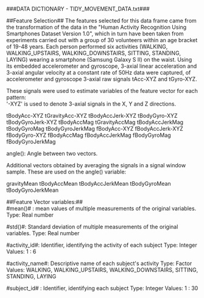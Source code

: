 ###DATA DICTIONARY - TIDY_MOVEMENT_DATA.txt###

##Feature Selection##
The features selected for this data frame came from the transformation of the data in the "Human Activity Recognition Using Smartphones Dataset Version 1.0", which in turn have been taken from experiments carried out with a group of 30 volunteers within an age bracket of 19-48 years. Each person performed six activities (WALKING, WALKING_UPSTAIRS, WALKING_DOWNSTAIRS, SITTING, STANDING, LAYING) wearing a smartphone (Samsung Galaxy S II) on the waist. Using its embedded accelerometer and gyroscope, 3-axial linear acceleration and 3-axial angular velocity at a constant rate of 50Hz data were captured, of accelerometer and gyroscope 3-axial raw signals tAcc-XYZ and tGyro-XYZ.<br />

These signals were used to estimate variables of the feature vector for each pattern:<br />
'-XYZ' is used to denote 3-axial signals in the X, Y and Z directions.<br />

tBodyAcc-XYZ tGravityAcc-XYZ tBodyAccJerk-XYZ tBodyGyro-XYZ tBodyGyroJerk-XYZ tBodyAccMag tGravityAccMag tBodyAccJerkMag tBodyGyroMag tBodyGyroJerkMag fBodyAcc-XYZ fBodyAccJerk-XYZ fBodyGyro-XYZ fBodyAccMag fBodyAccJerkMag fBodyGyroMag fBodyGyroJerkMag<br />

angle(): Angle between two vectors.<br />

Additional vectors obtained by averaging the signals in a signal window sample. These are used on the angle() variable:<br />

gravityMean tBodyAccMean tBodyAccJerkMean tBodyGyroMean tBodyGyroJerkMean<br />

##Feature Vector variables:##<br />
#mean()# : mean values of multiple measurements of the original variables. Type: Real number<br />

#std()#: Standard deviation of multiple measurements of the original variables. Type: Real number<br />

#activity_id#: Identifier, identifying the activity of each subject Type: Integer Values: 1 : 6<br />

#activity_name#: Descriptive name of each subject's activity Type: Factor Values: WALKING, WALKING_UPSTAIRS, WALKING_DOWNSTAIRS, SITTING, STANDING, LAYING<br />

#subject_id# : Identifier, identifying each subject Type: Integer Values: 1 : 30<br />